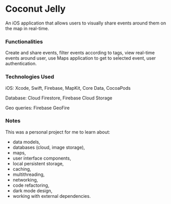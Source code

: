 <h1>Coconut Jelly</h1>
<p>An iOS application that allows users to visually share events around them on the map in real-time.</p>
<h3>Functionalities</h3>
<p>Create and share events, filter events according to tags, view real-time events around user, use Maps application to get to selected event, user authentication.</p>
<h3>Technologies Used</h3>
<p>iOS: Xcode, Swift, Firebase, MapKit, Core Data, CocoaPods</p>
<p>Database: Cloud Firestore,&nbsp;Firebase Cloud Storage</p>
<p>Geo queries: Firebase GeoFire&nbsp;</p>
<h3>Notes</h3>
<p>This was a personal project for me to learn about:</p>
<ul>
<li>data models,&nbsp;</li>
<li>databases (cloud, image storage),</li>
<li>maps,</li>
<li>user interface components,</li>
<li>local persistent storage,</li>
<li>caching,</li>
<li>multithreading,</li>
<li>networking,</li>
<li>code refactoring,</li>
<li>dark mode design,</li>
<li>working with external dependencies.</li>
</ul>
<p>&nbsp;</p>
